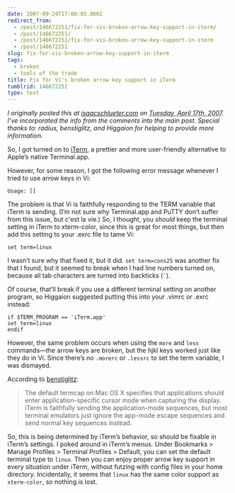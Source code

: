 ```yaml
---
date: 2007-09-24T17:00:03.000Z
redirect_from:
  - /post/146672251/fix-for-vis-broken-arrow-key-support-in-iterm/
  - /post/146672251/
  - /post/146672251/fix-for-vis-broken-arrow-key-support-in-iterm
  - /post/146672251
slug: fix-for-vis-broken-arrow-key-support-in-iterm
tags:
  - broken
  - tools of the trade
title: Fix for Vi's broken arrow key support in iTerm
tumblrid: 146672251
type: text
---
```

<p><cite>I originally posted this at <a href="http://isaacschlueter.com/2007/04/fix-for-vis-broken-arrow-key-support-in-iterm/">isaacschlueter.com</a> on <abbr class="date" title="2007-04-17T11:45:36-7:00">Tuesday, April 17th, 2007</abbr>.  I&rsquo;ve incorporated the info from the comments into the main post.  Special thanks to: radius, benstiglitz, and Higgaion for helping to provide more information.</cite></p>

<p>So, I got turned on to <a href="http://iterm.sourceforge.net/">iTerm</a>, a prettier and more user-friendly alternative to Apple&rsquo;s native Terminal.app.</p>

<p>However, for some reason, I got the following error message whenever I tried to use arrow keys in Vi:</p>

<p><code>Usage: [[</code></p>

<p>The problem is that Vi is faithfully responding to the TERM variable that iTerm is sending.  (I&rsquo;m not sure why Terminal.app and PuTTY don&rsquo;t suffer from this issue, but c'est la vie.)  So, I thought, you <em>should</em> keep the terminal setting in iTerm to xterm-color, since this is great for most things, but then add this setting to your .exrc file to tame Vi:</p>

<p><code>set term=linux</code></p>

<p>I wasn&rsquo;t sure why that fixed it, but it did.  <code>set term=cons25</code> was another fix that I found, but it seemed to break when I had line numbers turned on, because all tab characters are turned into backticks (<code>`</code>).</p>

<p>Of course, that&rsquo;ll break if you use a different terminal setting on another program, so Higgaion suggested putting this into your .vimrc or .exrc instead:</p>

<p><code class="block rc">if $TERM_PROGRAM == 'iTerm.app'
set term=linux
endif</code></p>

<p>However, the same problem occurs when using the <code>more</code> and <code>less</code> commands&mdash;the arrow keys are broken, but the hjkl keys worked just like they do in Vi. Since there&rsquo;s no <code>.morerc</code> or <code>.lessrc</code> to set the term variable, I was dismayed.</p>

<p>According to <a href="http://isaacschlueter.com/2007/04/fix-for-vis-broken-arrow-key-support-in-iterm/#comment-3960">benstiglitz</a>:</p>

<blockquote cite="http://isaacschlueter.com/2007/04/fix-for-vis-broken-arrow-key-support-in-iterm/#comment-3960">The default termcap on Mac OS X specifies that applications should enter application-specific cursor mode when capturing the display. iTerm is faithfully sending the application-mode sequences, but most terminal emulators just ignore the app-mode escape sequences and send normal key sequences instead.</blockquote>

<p>So, this is being determined by iTerm&rsquo;s behavior, so should be fixable in iTerm&rsquo;s settings.  I poked around in iTerm&rsquo;s menus.  Under Bookmarks &gt; Manage Profiles &gt; Terminal Profiles &gt; Default, you can set the default terminal type to <code>linux</code>.  Then you can enjoy proper arrow key support in every situation under iTerm, without futzing with config files in your home directory.  Incidentally, it seems that <code>linux</code> has the same color support as <code>xterm-color</code>, so nothing is lost.</p>
